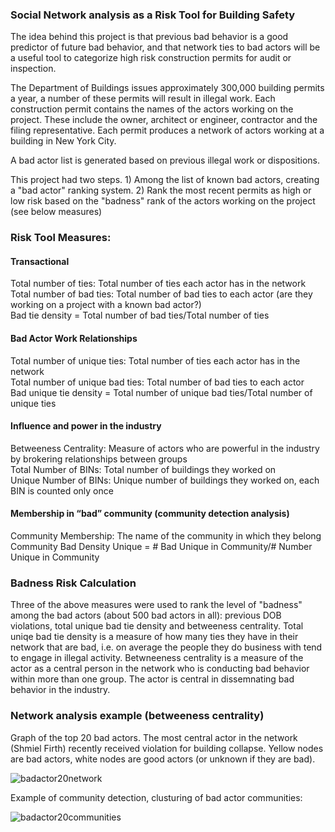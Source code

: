### Social Network analysis as a Risk Tool for Building Safety
The idea behind this project is that previous bad behavior is a good predictor of future bad behavior, and that network ties to bad actors will be a useful tool to categorize high risk construction permits for audit or inspection.

The Department of Buildings issues approximately 300,000 building permits a year, a number of these permits will result in illegal work. Each construction permit contains the names of the actors working on the project. These include the owner, architect or engineer, contractor and the filing representative. Each permit produces a network of actors working at a building in New York City.

A bad actor list is generated based on previous illegal work or dispositions. 

This project had two steps. 1) Among the list of known bad actors, creating a "bad actor" ranking system. 2) Rank the most recent permits as high or low risk based on the "badness" rank of the actors working on the project (see below measures)

### Risk Tool Measures: 
#### Transactional
Total number of ties: Total number of ties each actor has in the network \
Total number of bad ties: Total number of bad ties to each actor (are they working on a project with a known bad actor?) \
Bad tie density = Total number of bad ties/Total number of ties 

#### Bad Actor Work Relationships 
Total number of unique ties: Total number of ties each actor has in the network \
Total number of unique bad ties: Total number of bad ties to each actor \
Bad unique tie density = Total number of unique bad ties/Total number of unique ties 

#### Influence and power in the industry 
Betweeness Centrality: Measure of actors who are powerful in the industry by brokering relationships between groups \
Total Number of BINs: Total number of buildings they worked on \
Unique Number of BINs: Unique number of buildings they worked on, each BIN is counted only once 

#### Membership in “bad” community (community detection analysis) 
Community Membership: The name of the community in which they belong \
Community Bad Density Unique = # Bad Unique in Community/# Number Unique in Community

### Badness Risk Calculation
Three of the above measures were used to rank the level of "badness" among the bad actors (about 500 bad actors in all): previous DOB violations, total unique bad tie density and betweeness centrality. Total uniqe bad tie density is a measure of how many ties they have in their network that are bad, i.e. on average the people they do business with tend to engage in illegal activity. Betwneeness centrality is a measure of the actor as a central person in the network who is conducting bad behavior within more than one group. The actor is central in dissemnating bad behavior in the industry.


### Network analysis example (betweeness centrality)

Graph of the top 20 bad actors. The most central actor in the network (Shmiel Firth) recently received violation for building collapse. Yellow nodes are bad actors, white nodes are good actors (or unknown if they are bad).

![badactor20network](https://user-images.githubusercontent.com/11237613/41874034-b3a7dcd0-7894-11e8-8d7c-b7db34c9e729.png)




Example of community detection, clusturing of bad actor communities:

![badactor20communities](https://user-images.githubusercontent.com/11237613/41874107-e91a4e66-7894-11e8-917d-122cc1be18ad.png)
















